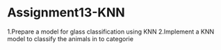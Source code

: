 # Assignment13-KNN

1.Prepare a model for glass classification using KNN
2.Implement a KNN model to classify the animals in to categorie

